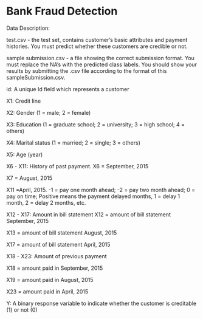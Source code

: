 # Bank Fraud Detection

Data Description:

test.csv - the test set, contains customer’s basic attributes and payment histories. You must predict whether these customers are credible or not.

sample submission.csv - a file showing the correct submission format. You must replace the NA’s with the predicted class labels. You should show your results by submitting the .csv file according to the format of this sampleSubmission.csv.

id: A unique Id field which represents a customer

X1: Credit line

X2: Gender (1 = male; 2 = female)

X3: Education (1 = graduate school; 2 = university; 3 = high school; 4 = others)

X4: Marital status (1 = married; 2 = single; 3 = others)

X5: Age (year)

X6 - X11: History of past payment. X6 = September, 2015

X7 = August, 2015

X11 =April, 2015. -1 = pay one month ahead; -2 = pay two month ahead; 0 = pay on time; Positive means the payment delayed months, 1 = delay 1 month, 2 = delay 2 months, etc.

X12 - X17: Amount in bill statement
X12 = amount of bill statement September, 2015

X13 = amount of bill statement August, 2015

X17 = amount of bill statement April, 2015

X18 - X23: Amount of previous payment

X18 = amount paid in September, 2015

X19 = amount paid in August, 2015

X23 = amount paid in April, 2015

Y: A binary response variable to indicate whether the customer is creditable (1) or not (0)
